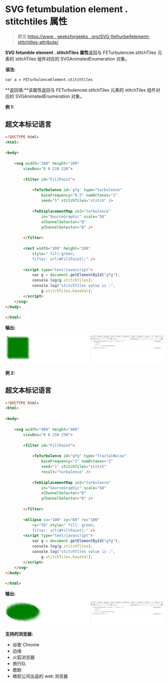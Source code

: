 # SVG fetumbulation element . stitchtiles 属性

> 原文:[https://www . geeksforgeeks . org/SVG-fethurbeifelement-stitchtiles-attribute/](https://www.geeksforgeeks.org/svg-feturbulenceelement-stitchtiles-attribute/)

**SVG fetumble element . stitchTiles 属性**返回与 FETurbulencee.stitchTiles 元素的 stitchTiles 组件对应的 SVGAnimatedEnumeration 对象。

**语法:**

```html
var a = FETurbulenceElement.stitchTiles
```

**返回值:**该属性返回与 FETurbulencee.stitchTiles 元素的 stitchTiles 组件对应的 SVGAnimatedEnumeration 对象。

**例 1:**

## 超文本标记语言

```html
<!DOCTYPE html> 
<html> 

<body> 

    <svg width="200" height="200"
        viewBox="0 0 220 220"> 

        <filter id="FillPaint"> 

            <feTurbulence id='gfg' type="turbulence"
                baseFrequency="0.5" numOctaves="2"
                seed="5" stitchTiles="stitch" /> 

            <feDisplacementMap in2="turbulence"
                in="SourceGraphic" scale="50"
                xChannelSelector="B"
                yChannelSelector="B" /> 

        </filter> 

        <rect width="200" height="200"
            style=" fill:green; 
            filter: url(#FillPaint);" />

        <script type="text/javascript">
            var g = document.getElementById("gfg");
            console.log(g.stitchTiles);
            console.log("stitchTiles value is :",
                g.stitchTiles.baseVal);
        </script> 
    </svg> 
</body> 

</html>
```

**输出:**

![](img/19cedbeb7d74380aebd8dd5eaf78df20.png)

**例 2:**

## 超文本标记语言

```html
<!DOCTYPE html> 
<html> 

<body> 

    <svg width="400" height="400"
        viewBox="0 0 250 250"> 

        <filter id="FillPaint"> 

            <feTurbulence id="gfg" type="fractalNoise"
                baseFrequency="2" numOctaves="2"
                seed="1" stitchTiles="stitch"
                result="turbulence" /> 

            <feDisplacementMap in2="turbulence"
                in="SourceGraphic" scale="50"
                xChannelSelector="B"
                yChannelSelector="B" /> 

        </filter> 

        <ellipse cx="100" cy="60" rx="100"
            ry="50" style=" fill: green; 
            filter: url(#FillPaint);" /> 
        <script type="text/javascript">
            var g = document.getElementById("gfg");
            console.log(g.stitchTiles);
            console.log("stitchTiles value is :",
                g.stitchTiles.baseVal);
        </script>
    </svg> 
</body> 

</html>
```

**输出:**

![](img/8500e3cdc374fefa4e8674c7555147fd.png)

**支持的浏览器:**

*   谷歌 Chrome
*   边缘
*   火狐浏览器
*   旅行队
*   歌剧
*   微软公司出品的 web 浏览器